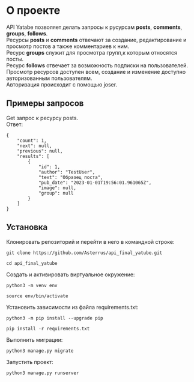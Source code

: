 # О проекте  
API Yatabe позволяет делать запросы к русурсам **posts**, **comments**, **groups**, **follows**.  
Ресурсы **posts** и  **comments** отвечают за создание, редактирование и просмотр постов а также комментариев к ним.  
Ресурс **groups** служит для просмотра групп,к которым относятся посты.  
Ресурс **follows** отвечает за возможность подписки на пользователей.  
Просмотр ресурсов доступен всем, создание и изменение доступно авторизованным пользователям.  
Авторизация происходит с помощью joser.  
## Примеры запросов  
Get запрос к ресурсу posts.  
Ответ:  
```
{
    "count": 1,
    "next": null,
    "previous": null,
    "results": [
        {
            "id": 1,
            "author": "TestUser",
            "text": "Образец поста",
            "pub_date": "2023-01-01T19:56:01.961065Z",
            "image": null,
            "group": null
        }
    ]
}
```
## Установка  

Клонировать репозиторий и перейти в него в командной строке:

```
git clone https://github.com/Asterrus/api_final_yatube.git
```

```
cd api_final_yatube
```

Cоздать и активировать виртуальное окружение:

```
python3 -m venv env
```

```
source env/bin/activate
```

Установить зависимости из файла requirements.txt:

```
python3 -m pip install --upgrade pip
```

```
pip install -r requirements.txt
```

Выполнить миграции:

```
python3 manage.py migrate
```

Запустить проект:

```
python3 manage.py runserver
```

